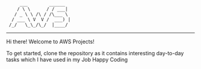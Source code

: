          ___        ______     
        / \ \      / / ___|   
       / _ \ \ /\ / /\___ \  
      / ___ \ V  V /  ___) | 
     /_/   \_\_/\_/  |____/   
 ----------------------------------------------------------------- 


Hi there! Welcome to AWS Projects!

To get started, clone the repository as it contains interesting day-to-day tasks which I have used in my Job
Happy Coding

